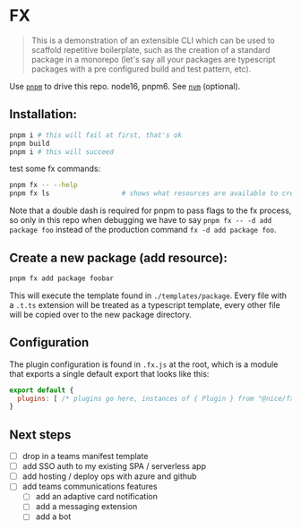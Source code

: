 # FX

> This is a demonstration of an extensible CLI which can be used to scaffold repetitive boilerplate, such as the creation of a standard package in a monorepo (let's say all your packages are typescript packages with a pre configured build and test pattern, etc).

Use [`pnpm`](https://pnpm.io/) to drive this repo. node16, pnpm6. See [`nvm`](https://github.com/nvm-sh/nvm) (optional).

## Installation:
```bash
pnpm i # this will fail at first, that's ok
pnpm build
pnpm i # this will succeed
```

test some fx commands:
```bash
pnpm fx -- --help
pnpm fx ls                  # shows what resources are available to create
```
Note that a double dash is required for pnpm to pass flags to the fx process, so only in this repo when debugging we have to say `pnpm fx -- -d add package foo` instead of the production command `fx -d add package foo`.

## Create a new package (add resource):
```bash
pnpm fx add package foobar 
```
This will execute the template found in `./templates/package`. Every file with a `.t.ts` extension will be treated as a typescript template, every other file will be copied over to the new package directory.


## Configuration
The plugin configuration is found in `.fx.js` at the root, which is a module that exports a single default export that looks like this:
```js
export default {
  plugins: [ /* plugins go here, instances of { Plugin } from "@nice/fx" ... */ ]
} 
```

## Next steps
- [ ] drop in a teams manifest template
- [ ] add SSO auth to my existing SPA / serverless app
- [ ] add hosting / deploy ops with azure and github
- [ ] add teams communications features
  - [ ] add an adaptive card notification
  - [ ] add a messaging extension
  - [ ] add a bot